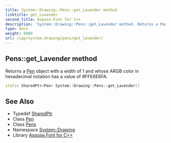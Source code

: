 ```yaml
---
title: System::Drawing::Pens::get_Lavender method
linktitle: get_Lavender
second_title: Aspose.Font for C++
description: 'System::Drawing::Pens::get_Lavender method. Returns a Pen object with a width of 1 and whose ARGB color in hexadecimal notation has a value of #FFE6E6FA in C++.'
type: docs
weight: 6000
url: /cpp/system.drawing/pens/get_lavender/
---
```

## Pens::get_Lavender method


Returns a [Pen](../../pen/) object with a width of 1 and whose ARGB color in hexadecimal notation has a value of #FFE6E6FA.

```cpp
static SharedPtr<Pen> System::Drawing::Pens::get_Lavender()
```

## See Also

* Typedef [SharedPtr](../../../system/sharedptr/)
* Class [Pen](../../pen/)
* Class [Pens](../)
* Namespace [System::Drawing](../../)
* Library [Aspose.Font for C++](../../../)
